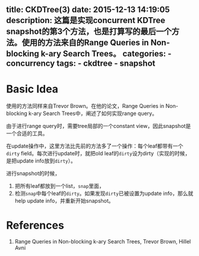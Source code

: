title: CKDTree(3)
date: 2015-12-13 14:19:05
description: 这篇是实现concurrent KDTree snapshot的第3个方法，也是打算写的最后一个方法。使用的方法来自的Range Queries in Non-blocking k-ary Search Trees。
categories:
    - concurrency
tags:
    - ckdtree
    - snapshot
---

# Basic Idea

使用的方法同样来自Trevor Brown。在他的论文，Range Queries in Non-blocking k-ary Search Trees中，阐述了如何实现range query。

由于进行range query时，需要tree局部的一个constant view，因此snapshot是一个合适的工具。

在update操作中，这里方法比先前的方法多了一个操作：每个leaf都带有一个`dirty` field。每次进行update时，就把old leaf的`dirty`设为dirty（实现的时候，是把update info放到`dirty`）。

进行snapshot的时候，

1. 把所有leaf都放到一个list，`snap`里面，
2. 检测`snap`中每个leaf的`dirty`。如果发现`dirty`已被设置为update info，那么就help update info，并重新开始snapshot。

# References

1. Range Queries in Non-blocking k-ary Search Trees, Trevor Brown, Hillel Avni
